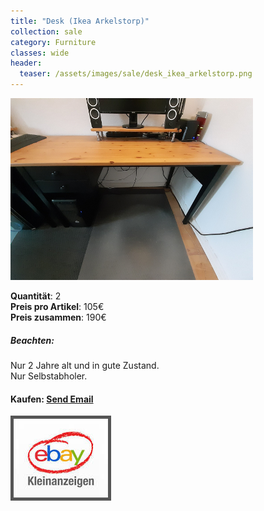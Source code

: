 ```yaml
---
title: "Desk (Ikea Arkelstorp)"
collection: sale
category: Furniture
classes: wide
header: 
  teaser: /assets/images/sale/desk_ikea_arkelstorp.png
---
```




<a href="">
  <img src="/assets/images/sale/desk_ikea_arkelstorp.png" alt="Desk (Ikea Arkelstorp)">
</a>

   **Quantit&#228;t**: 2  
   **Preis pro Artikel**: 105€  
   **Preis zusammen**: 190€  

##### Beachten:
Nur 2 Jahre alt und in gute Zustand.<br>Nur Selbstabholer.

#### Kaufen: <a href = "mailto:digitaldasler@gmail.com?subject=Desk (Ikea Arkelstorp)">Send Email</a>

<a href="">
  <img src="/assets/images/ebay.png" alt="Ebay Kleinanzeigen" style="border: 5px solid #555">
</a>

